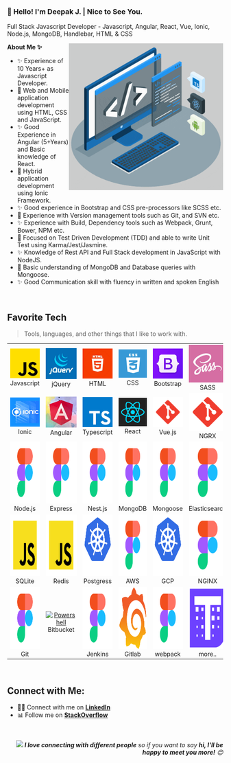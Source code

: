 ### 👋 Hello! I'm Deepak J. | Nice to See You.
Full Stack Javascript Developer - Javascript, Angular, React, Vue, Ionic, Node.js, MongoDB, Handlebar, HTML & CSS


<img align="right" alt="GIF" src="./assets/techstack.gif" width="360px"/>
<b>About Me ✨</b>

- ✨ Experience of 10 Years+ as Javascript Developer.
- 🌱 Web and Mobile application development using HTML, CSS and JavaScript.
- ✨ Good Experience in Angular (5+Years) and Basic knowledge of React.
- 🌱 Hybrid application development using Ionic Framework.
- ✨ Good experience in Bootstrap and CSS pre-processors like SCSS etc.
- 🌱 Experience with Version management tools such as Git, and SVN etc.
- ✨ Experience with Build, Dependency tools such as Webpack, Grunt, Bower, NPM etc.
- 🌱 Focused on Test Driven Development (TDD) and able to write Unit Test using Karma/Jest/Jasmine.
- ✨ Knowledge of Rest API and Full Stack development in JavaScript with NodeJS.
- 🌱 Basic understanding of MongoDB and Database queries with Mongoose.
- ✨ Good Communication skill with fluency in written and spoken English

<br>

<h2 align="left" id="macropower-tech">Favorite Tech</h2>

> Tools, languages, and other things that I like to work with.

<table style="width:100%">
  <tr>
    <td align="center" width="16.66%">
      <a href="#macropower-tech">
        <img src="./assets/javascript.jpg" width="144" alt="C#" />
      </a>
      <br>Javascript
    </td>
    <td align="center" width="16.66%">
      <a href="#macropower-tech">
        <img src="./assets/jquery.jpg"  width="144" alt="Python" />
      </a>
      <br>jQuery
    </td>
    <td align="center" width="16.66%">
      <a href="#macropower-tech">
        <img src="./assets/html.jpg"  width="144" alt="Python" />
      </a>
      <br>HTML
    </td>
    <td align="center" width="16.66%">
      <a href="#macropower-tech">
        <img src="./assets/css.jpg"  width="144" alt="Python" />
      </a>
      <br>CSS
    </td>
    <td align="center" width="16.66%">
      <a href="#macropower-tech">
        <img src="./assets/bootstrap.jpg"  width="144" alt="Python" />
      </a>
      <br>Bootstrap
    </td>
    <td align="center" width="16.66%">
      <a href="#macropower-tech">
        <img src="./assets/sass.jpg"  width="144" alt="Python" />
      </a>
      <br>SASS
    </td>
  </tr>
  <tr>
    <td align="center" width="16.66%">
      <a href="#macropower-tech">
        <img src="./assets/ionic.jpg"  width="144" alt="Jsonnet" />
      </a>
      <br>Ionic
    </td>
    <td align="center" width="16.66%">
      <a href="#macropower-tech">
        <img src="./assets/angular.jpg"  width="144" alt="Golang" />
      </a>
      <br>Angular
    </td>
    <td align="center" width="16.66%">
      <a href="#macropower-tech">
        <img src="./assets/typescript.jpg"  width="144" alt="Golang" />
      </a>
      <br>Typescript
    </td>
    <td align="center" width="16.66%">
      <a href="#macropower-tech">
        <img src="./assets/react.jpg"  width="144" alt="Jsonnet" />
      </a>
      <br>React
    </td>
    <td align="center" width="16.66%">
      <a href="#macropower-tech">
        <img src="./assets/git-scm.svg"  width="144" alt="TypeScript" />
      </a>
      <br>Vue.js
    </td>
    <td align="center" width="16.66%">
      <a href="#macropower-tech">
        <img src="./assets/git-scm.svg"  width="144" alt="TypeScript" />
      </a>
      <br>NGRX
    </td>
  </tr>
  <tr>
    <td align="center" width="16.66%">
      <a href="#macropower-tech">
        <img src="./assets/figma.svg"  width="144" height="144" alt="JavaScript" />
      </a>
      <br>Node.js
    </td>
    <td align="center" width="16.66%">
      <a href="#macropower-tech" >
        <img src="./assets/figma.svg"  width="144" height="144" alt="React" />
      </a>
      <br>Express
    </td>
    <td align="center" width="16.66%">
      <a href="#macropower-tech">
        <img src="./assets/figma.svg"  width="144" height="144" alt="Bootstrap" />
      </a>
      <br>Nest.js
    </td>
    <td align="center" width="16.66%">
      <a href="#macropower-tech">
        <img src="./assets/figma.svg"  width="144" height="144" alt="Sass" />
      </a>
      <br>MongoDB
    </td>
    <td align="center" width="16.66%">
      <a href="#macropower-tech">
        <img src="./assets/figma.svg"  width="144" height="144" alt="Bootstrap" />
      </a>
      <br>Mongoose
    </td>
    <td align="center" width="16.66%">
      <a href="#macropower-tech">
        <img src="./assets/figma.svg"  width="144" height="144" alt="Sass" />
      </a>
      <br>Elasticsearch
    </td>
  </tr>
  <tr>
    <td align="center" width="16.66%"> 
      <a href="#macropower-tech" >
        <img src="./assets/javascript.svg"  width="144" height="144" alt="Docker" />
      </a>
      <br>SQLite
    </td>
    <td align="center" width="16.66%"> 
      <a href="#macropower-tech" >
        <img src="./assets/javascript.svg"  width="144" height="144" alt="Docker" />
      </a>
      <br>Redis
    </td>
    <td align="center" width="16.66%">
      <a href="#macropower-tech" >
        <img src="https://raw.githubusercontent.com/cncf/artwork/master/projects/kubernetes/icon/color/kubernetes-icon-color.svg"  width="144" height="144" alt="Kubernetes" />
      </a>
      <br>Postgress
    </td>
    <td align="center" >
      <a href="#macropower-tech">
        <img src="./assets/figma.svg"  width="144" height="144" alt="Debian" />
      </a>
      <br>AWS
    </td>
    <td align="center" width="16.66%">
      <a href="#macropower-tech" >
        <img src="https://raw.githubusercontent.com/cncf/artwork/master/projects/kubernetes/icon/color/kubernetes-icon-color.svg"  width="144" height="144" alt="Kubernetes" />
      </a>
      <br>GCP
    </td>
    <td align="center" >
      <a href="#macropower-tech">
        <img src="./assets/figma.svg"  width="144" height="144" alt="Debian" />
      </a>
      <br>NGINX
    </td>
  </tr>
  <tr>
    <td align="center" >
      <a href="#macropower-tech">
        <img src="./assets/figma.svg"  width="144" height="144" alt="RHEL" />
      </a>
      <br>Git
    </td>
    <td align="center" width="16.66%">
      <a href="#macropower-tech">
        <img src="https://raw.githubusercontent.com/PowerShell/PowerShell/master/assets/ps_black_128.svg"  width="144" height="144" alt="Powershell" />
      </a>
      <br>Bitbucket
    </td>
    <td align="center" >
      <a href="#macropower-tech">
        <img src="./assets/figma.svg"  width="144" height="144" alt="MySQL" />
      </a>
      <br>Jenkins
    </td>
    <td align="center" width="16.66%">
      <a href="#macropower-tech" >
        <img src="https://raw.githubusercontent.com/grafana/grafana/master/public/img/grafana_icon.svg"  width="144" height="144" alt="Grafana" />
      </a>
      <br>Gitlab
    </td>
    <td align="center" width="96">
      <a href="#macropower-tech" >
        <img src="./assets/figma.svg" width="144" height="144" alt="Prometheus" />
      </a>
      <br>webpack
    </td>
    <td align="center" width="96">
      <a href="#macropower-tech" >
        <img src="https://raw.githubusercontent.com/cncf/artwork/master/projects/thanos/icon/color/thanos-icon-color.svg" width="144" height="144" alt="Thanos" />
      </a>
      <br>more..
    </td>
  </tr>
</table>

<br>
<h2 align="left" id="macropower-tech">Connect with Me:</h2>

- :raising_hand_man: Connect with me on **[LinkedIn](https://www.linkedin.com/in/dkjhaaa/)**
- 📊 Follow me on **[StackOverflow](https://stackoverflow.com/users/6510256/deepak-jha)**

<br>
<p align="right">
<img src="https://media.giphy.com/media/LnQjpWaON8nhr21vNW/giphy.gif" width="60"> <em><b>I love connecting with different people</b> so if you want to say <b>hi, I'll be happy to meet you more!</b> 😊</em>
 </p>
